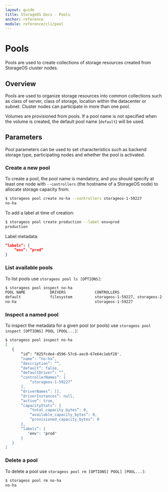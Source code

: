 ```yaml
---
layout: guide
title: StorageOS Docs - Pools
anchor: reference
module: reference/cli/pool
---
```


# Pools

Pools are used to create collections of storage resources created from StorageOS
cluster nodes.

## Overview

Pools are used to organize storage resources into common collections such as
class of server, class of storage, location within the datacenter or subnet.
Cluster nodes can participate in more than one pool.

Volumes are provisioned from pools.  If a pool name is not specified when the
volume is created, the default pool name (`default`) will be used.

## Parameters

Pool parameters can be used to set characteristics such as backend storage type,
participating nodes and whether the pool is activated.

### Create a new pool

To create a pool, the pool name is mandatory, and you should specify at least
one node with `--controllers` (the hostname of a StorageOS node) to allocate
storage capacity from:

```bash
$ storageos pool create no-ha --controllers storageos-1-59227
no-ha
```

To add a label at time of creation:

```bash
$ storageos pool create production --label env=prod
production
```

Label metadata:

```json
“labels”: {
    “env”: “prod”
}
```

### List available pools

To list pools use `storageos pool ls [OPTIONS]`:

```bash
$ storageos pool inspect no-ha
POOL NAME           DRIVERS             CONTROLLERS                                               AVAIL               TOTAL               STATUS
default             filesystem          storageos-1-59227, storageos-2-59227, storageos-3-59227   0 B                 0 B                 active
no-ha                                   storageos-1-59227
```

### Inspect a named pool

To inspect the metadata for a given pool (or pools) use
`storageos pool inspect [OPTIONS] POOL [POOL...]`:

```bash
$ storageos pool inspect no-ha
[
   {
       “id”: “025fcde4-d596-57c6-aec8-67e64c1ebf28",
       “name”: “no-ha”,
       “description”: “”,
       “default”: false,
       “defaultDriver”: “”,
       “controllerNames”: [
           “storageos-1-59227”
       ],
       “driverNames”: [],
       “driverInstances”: null,
       “active”: true,
       “capacityStats”: {
           “total_capacity_bytes”: 0,
           “available_capacity_bytes”: 0,
           “provisioned_capacity_bytes”: 0
       },
       “labels”: {
          "env": "prod"
       }
   }
]
```

### Delete a pool

To delete a pool use `storageos pool rm [OPTIONS] POOL] [POOL...]`:

```bash
$ storageos pool rm no-ha
no-ha
```
